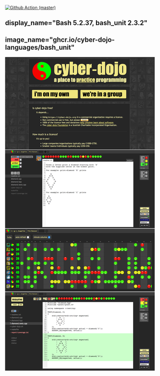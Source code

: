 [![Github Action (master)](https://github.com/cyber-dojo-languages/bash-unit/actions/workflows/main.yml/badge.svg)](https://github.com/cyber-dojo-languages/bash-unit/actions)

## display_name="Bash 5.2.37, bash_unit 2.3.2"
## image_name="ghcr.io/cyber-dojo-languages/bash_unit"

![cyber-dojo.org home page](https://github.com/cyber-dojo/cyber-dojo/blob/master/shared/home_page_snapshot.png)